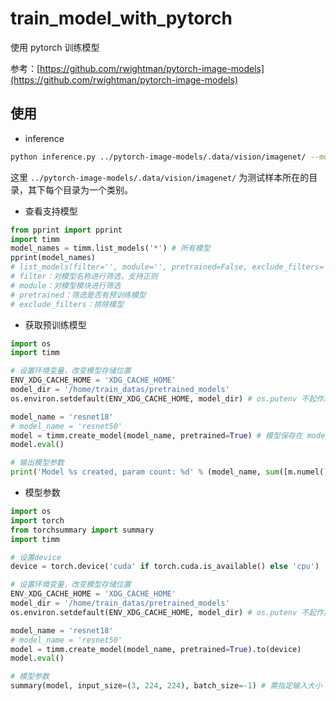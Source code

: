 # train_model_with_pytorch
使用 pytorch 训练模型

参考：[https://github.com/rwightman/pytorch-image-models](https://github.com/rwightman/pytorch-image-models)

## 使用

- inference

```bash
python inference.py ../pytorch-image-models/.data/vision/imagenet/ --model resnet18 --pretrained --img 224
```

这里 `../pytorch-image-models/.data/vision/imagenet/` 为测试样本所在的目录，其下每个目录为一个类别。

- 查看支持模型

```python
from pprint import pprint
import timm
model_names = timm.list_models('*') # 所有模型
pprint(model_names)
# list_models(filter='', module='', pretrained=False, exclude_filters='')
# filter：对模型名称进行筛选，支持正则
# module：对模型模块进行筛选
# pretrained：筛选是否有预训练模型
# exclude_filters：排除模型
```

- 获取预训练模型

```python
import os
import timm

# 设置环境变量，改变模型存储位置
ENV_XDG_CACHE_HOME = 'XDG_CACHE_HOME'
model_dir = '/home/train_datas/pretrained_models'
os.environ.setdefault(ENV_XDG_CACHE_HOME, model_dir) # os.putenv 不起作用

model_name = 'resnet18'
# model_name = 'resnet50'
model = timm.create_model(model_name, pretrained=True) # 模型保存在 model_dir/torch/hub/checkpoints/
model.eval()

# 输出模型参数
print('Model %s created, param count: %d' % (model_name, sum([m.numel() for m in model.parameters()]))) # 获取模型参数量
```

- 模型参数

```python
import os
import torch
from torchsummary import summary
import timm

# 设置device
device = torch.device('cuda' if torch.cuda.is_available() else 'cpu')

# 设置环境变量，改变模型存储位置
ENV_XDG_CACHE_HOME = 'XDG_CACHE_HOME'
model_dir = '/home/train_datas/pretrained_models'
os.environ.setdefault(ENV_XDG_CACHE_HOME, model_dir) # os.putenv 不起作用

model_name = 'resnet18'
# model_name = 'resnet50'
model = timm.create_model(model_name, pretrained=True).to(device)
model.eval()

# 模型参数
summary(model, input_size=(3, 224, 224), batch_size=-1) # 需指定输入大小
```

